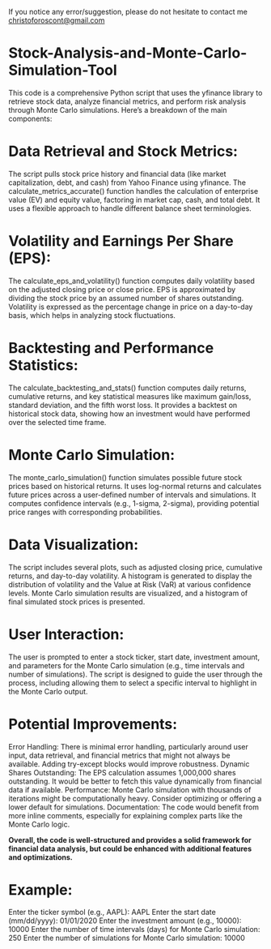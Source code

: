 If you notice any error/suggestion, please do not hesitate to contact me christoforoscont@gmail.com

# Stock-Analysis-and-Monte-Carlo-Simulation-Tool
This code is a comprehensive Python script that uses the yfinance library to retrieve stock data, analyze financial metrics, and perform risk analysis through Monte Carlo simulations. Here’s a breakdown of the main components:

# Data Retrieval and Stock Metrics:

The script pulls stock price history and financial data (like market capitalization, debt, and cash) from Yahoo Finance using yfinance.
The calculate_metrics_accurate() function handles the calculation of enterprise value (EV) and equity value, factoring in market cap, cash, and total debt. It uses a flexible approach to handle different balance sheet terminologies.

# Volatility and Earnings Per Share (EPS):

The calculate_eps_and_volatility() function computes daily volatility based on the adjusted closing price or close price. EPS is approximated by dividing the stock price by an assumed number of shares outstanding.
Volatility is expressed as the percentage change in price on a day-to-day basis, which helps in analyzing stock fluctuations.

# Backtesting and Performance Statistics:

The calculate_backtesting_and_stats() function computes daily returns, cumulative returns, and key statistical measures like maximum gain/loss, standard deviation, and the fifth worst loss.
It provides a backtest on historical stock data, showing how an investment would have performed over the selected time frame.

# Monte Carlo Simulation:

The monte_carlo_simulation() function simulates possible future stock prices based on historical returns. It uses log-normal returns and calculates future prices across a user-defined number of intervals and simulations.
It computes confidence intervals (e.g., 1-sigma, 2-sigma), providing potential price ranges with corresponding probabilities.

# Data Visualization:

The script includes several plots, such as adjusted closing price, cumulative returns, and day-to-day volatility.
A histogram is generated to display the distribution of volatility and the Value at Risk (VaR) at various confidence levels.
Monte Carlo simulation results are visualized, and a histogram of final simulated stock prices is presented.

# User Interaction:

The user is prompted to enter a stock ticker, start date, investment amount, and parameters for the Monte Carlo simulation (e.g., time intervals and number of simulations).
The script is designed to guide the user through the process, including allowing them to select a specific interval to highlight in the Monte Carlo output.

# Potential Improvements:
Error Handling: There is minimal error handling, particularly around user input, data retrieval, and financial metrics that might not always be available. Adding try-except blocks would improve robustness.
Dynamic Shares Outstanding: The EPS calculation assumes 1,000,000 shares outstanding. It would be better to fetch this value dynamically from financial data if available.
Performance: Monte Carlo simulation with thousands of iterations might be computationally heavy. Consider optimizing or offering a lower default for simulations.
Documentation: The code would benefit from more inline comments, especially for explaining complex parts like the Monte Carlo logic.


**Overall, the code is well-structured and provides a solid framework for financial data analysis, but could be enhanced with additional features and optimizations.**

# Example:
Enter the ticker symbol (e.g., AAPL): AAPL
Enter the start date (mm/dd/yyyy): 01/01/2020
Enter the investment amount (e.g., 10000): 10000
Enter the number of time intervals (days) for Monte Carlo simulation: 250
Enter the number of simulations for Monte Carlo simulation: 10000
